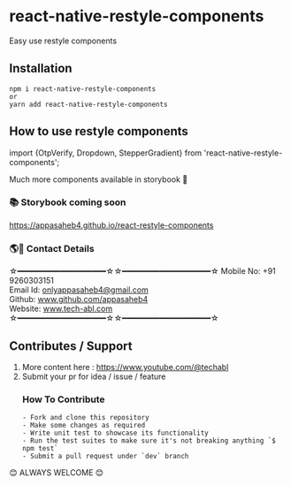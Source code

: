 # react-native-restyle-components

Easy use restyle components

## Installation

```
npm i react-native-restyle-components
or
yarn add react-native-restyle-components
```

<!-- ### Please configuration @shopify/restyle theme before

How to configuration: https://www.youtube.com/watch?v=jN_cgBZI2Lg <br />
more: https://github.com/Shopify/restyle#readme <br />
theme folders check: https://github.com/appasaheb4/react-native-restyle-components/tree/master/src/theme -->

<!-- ## How to use
### check App.tsx file : <a href="https://github.com/appasaheb4/react-native-restyle-components/blob/master/App.tsx">App.tsx</a> -->
<!-- ## Output
<img src="https://github.com/appasaheb4/react-native-restyle-components/blob/master/src/library/assets/npmInfo/appScreen.png" width="200"> -->

## How to use restyle components

import {OtpVerify, Dropdown, StepperGradient} from 'react-native-restyle-components';

Much more components available in storybook 🙂

### 📚 Storybook coming soon

https://appasaheb4.github.io/react-restyle-components

### 🌎📧 Contact Details

☆━━━━━━━━━━━━━━━━━━━☆☆━━━━━━━━━━━━━━━━━━━☆
Mobile No: +91 9260303151 <br />
Email Id: onlyappasaheb4@gmail.com <br />
Github: www.github.com/appasaheb4 <br />
Website: www.tech-abl.com
☆━━━━━━━━━━━━━━━━━━━☆☆━━━━━━━━━━━━━━━━━━━☆

## Contributes / Support

1.  More content here : https://www.youtube.com/@techabl
2.  Submit your pr for idea / issue / feature
    ### How To Contribute
        - Fork and clone this repository
        - Make some changes as required
        - Write unit test to showcase its functionality
        - Run the test suites to make sure it's not breaking anything `$ npm test`
        - Submit a pull request under `dev` branch

😊 ALWAYS WELCOME 😊
